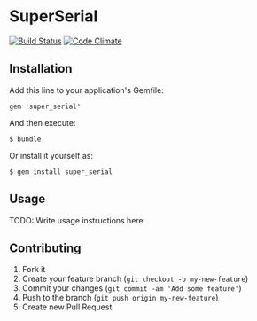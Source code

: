 # SuperSerial

[![Build Status](https://travis-ci.org/bbean86/super_serial.svg?branch=master)](https://travis-ci.org/bbean86/super_serial)
[![Code Climate](https://codeclimate.com/github/bbean86/super_serial.png)](https://codeclimate.com/github/bbean86/super_serial)
## Installation

Add this line to your application's Gemfile:

    gem 'super_serial'

And then execute:

    $ bundle

Or install it yourself as:

    $ gem install super_serial

## Usage

TODO: Write usage instructions here

## Contributing

1. Fork it
2. Create your feature branch (`git checkout -b my-new-feature`)
3. Commit your changes (`git commit -am 'Add some feature'`)
4. Push to the branch (`git push origin my-new-feature`)
5. Create new Pull Request
